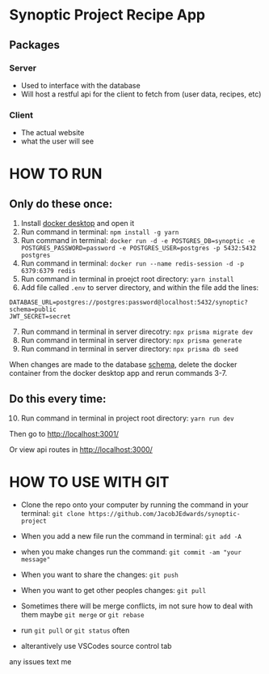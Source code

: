# Synoptic Project Recipe App

## Packages

### Server

- Used to interface with the database
- Will host a restful api for the client to fetch from (user data, recipes, etc)

### Client

- The actual website
- what the user will see

# HOW TO RUN

## Only do these once:

1. Install [docker desktop](https://www.docker.com/products/docker-desktop/) and open it
2. Run command in terminal: `npm install -g yarn`
3. Run command in
   terminal: `docker run -d -e POSTGRES_DB=synoptic -e POSTGRES_PASSWORD=password -e POSTGRES_USER=postgres -p 5432:5432 postgres`
4. Run command in terminal: `docker run --name redis-session -d -p 6379:6379 redis`
5. Run command in terminal in proejct root directory: `yarn install`
6. Add file called `.env` to server directory, and within the file add the lines:

```
DATABASE_URL=postgres://postgres:password@localhost:5432/synoptic?schema=public
JWT_SECRET=secret
```

7. Run command in terminal in server direcotry: `npx prisma migrate dev`
8. Run command in terminal in server directory: `npx prisma generate`
9. Run command in terminal in server directory: `npx prisma db seed`

When changes are made to the database [schema](packages/server/prisma/schema.prisma), delete the docker container from
the docker desktop app and rerun commands 3-7.

## Do this every time:

10. Run command in terminal in project root directory: `yarn run dev`

Then go to [http://localhost:3001/](http://localhost:3001/)

Or view api routes in [http://localhost:3000/](http://localhost:3000/)

# HOW TO USE WITH GIT

- Clone the repo onto your computer by running the command in your
  terminal: `git clone https://github.com/JacobJEdwards/synoptic-project`

- When you add a new file run the command in terminal: `git add -A`

- when you make changes run the command: `git commit -am "your message"`

- When you want to share the changes: `git push`

- When you want to get other peoples changes: `git pull`

- Sometimes there will be merge conflicts, im not sure how to deal with them maybe `git merge` or `git rebase`

- run `git pull` or `git status` often

- alterantively use VSCodes source control tab

any issues text me
